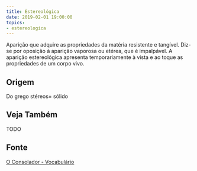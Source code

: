 ```yaml
---
title: Estereológica
date: 2019-02-01 19:00:00
topics:
- estereologica
---
```


Aparição que adquire as propriedades da matéria resistente e tangível. Diz-se
por oposição à aparição vaporosa ou etérea, que é impalpável. A aparição
estereológica apresenta temporariamente à vista e ao toque as propriedades de um
corpo vivo.

## Origem
Do grego stéreos= sólido

## Veja Também
TODO

## Fonte
[O Consolador - Vocabulário](http://www.oconsolador.com.br/linkfixo/vocabulario/principal.html)


